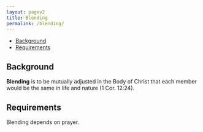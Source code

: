 ```yaml
---
layout: pagev2
title: Blending
permalink: /blending/
---
```

- [Background](#background)
- [Requirements](#requirements)

## Background

**Blending** is to be mutually adjusted in the Body of Christ that each member would be the same in life and nature (1 Cor. 12:24). 

## Requirements

Blending depends on prayer.